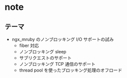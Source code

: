 # note

## テーマ

* ngx_mruby のノンブロッキング I/O サポートの試み
  *  fiber 対応
  *  ノンブロッキング sleep
  *  サブリクエストのサポート
  *  ノンブロッキング TCP 通信のサポート
  *  thread pool を使ったブロッキング処理のオフロード

